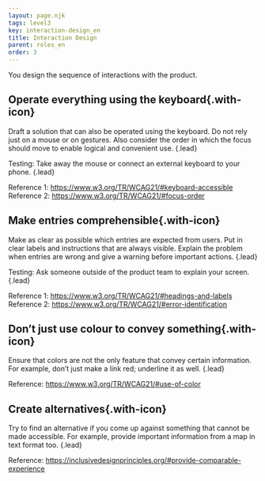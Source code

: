```yaml
---
layout: page.njk
tags: level3
key: interaction-design_en
title: Interaction Design
parent: roles_en
order: 3
---
```


You design the sequence of interactions with the product.

## <sbb-icon name="circle-tick-medium"></sbb-icon> Operate everything using the keyboard{.with-icon}
Draft a solution that can also be operated using the keyboard. Do not rely just on a mouse or on gestures. Also consider the order in which the focus should move to enable logical and convenient use. {.lead}

Testing: Take away the mouse or connect an external keyboard to your phone. {.lead}

Reference 1: <sbb-link variant="inline" type="button" target="_blank" href="https://www.w3.org/TR/WCAG21/#keyboard-accessible">https://www.w3.org/TR/WCAG21/#keyboard-accessible</sbb-link>
Reference 2: <sbb-link variant="inline" type="button" target="_blank" href="https://www.w3.org/TR/WCAG21/#focus-order">https://www.w3.org/TR/WCAG21/#focus-order</sbb-link>

## <sbb-icon name="circle-tick-medium"></sbb-icon> Make entries comprehensible{.with-icon}
Make as clear as possible which entries are expected from users. Put in clear labels and instructions that are always visible. Explain the problem when entries are wrong and give a warning before important actions. {.lead}

Testing: Ask someone outside of the product team to explain your screen. {.lead}

Reference 1: <sbb-link variant="inline" type="button" target="_blank" href="https://www.w3.org/TR/WCAG21/#headings-and-labels">https://www.w3.org/TR/WCAG21/#headings-and-labels</sbb-link>
Reference 2: <sbb-link variant="inline" type="button" target="_blank" href="https://www.w3.org/TR/WCAG21/#error-identification">https://www.w3.org/TR/WCAG21/#error-identification</sbb-link>

## <sbb-icon name="circle-tick-medium"></sbb-icon> Don’t just use colour to convey something{.with-icon}
Ensure that colors are not the only feature that convey certain information. For example, don’t just make a link red; underline it as well. {.lead}

Reference: <sbb-link variant="inline" type="button" target="_blank" href="https://www.w3.org/TR/WCAG21/#use-of-color">https://www.w3.org/TR/WCAG21/#use-of-color</sbb-link>

## <sbb-icon name="circle-tick-medium"></sbb-icon> Create alternatives{.with-icon}
Try to find an alternative if you come up against something that cannot be made accessible. For example, provide important information from a map in text format too. {.lead}

Reference: <sbb-link variant="inline" type="button" target="_blank" href="https://inclusivedesignprinciples.org/#provide-comparable-experience">https://inclusivedesignprinciples.org/#provide-comparable-experience</sbb-link>